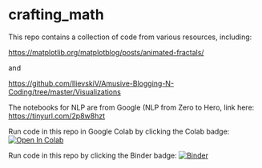 # crafting_math

This repo contains a collection of code from various resources, including:

https://matplotlib.org/matplotblog/posts/animated-fractals/

and

https://github.com/IlievskiV/Amusive-Blogging-N-Coding/tree/master/Visualizations

The notebooks for NLP are from Google (NLP from Zero to Hero, link here: https://tinyurl.com/2p8w8hzt

Run code in this repo in Google Colab by clicking the Colab badge: <a target="_blank" href="https://colab.research.google.com/github/yajuna/crafting_math/tree/master">
  <img src="https://colab.research.google.com/assets/colab-badge.svg" alt="Open In Colab"/>
</a>

Run code in this repo by clicking the Binder badge: [![Binder](https://mybinder.org/badge_logo.svg)](https://mybinder.org/v2/gh/yajuna/crafting_math/HEAD)
